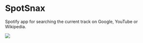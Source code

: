 # SpotSnax

Spotify app for searching the current track on Google, YouTube or Wikipedia.

![](http://i.imgur.com/2YwMm.png)
